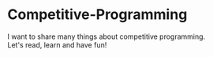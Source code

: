 # Competitive-Programming
I want to share many things about competitive programming.  
Let's read, learn and have fun!
